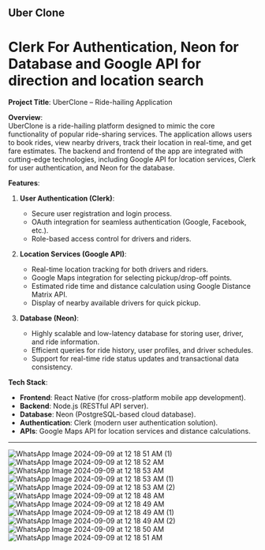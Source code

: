 ## Uber Clone

# Clerk For Authentication, Neon for Database and Google API for direction and location search



**Project Title**: UberClone – Ride-hailing Application

**Overview**:  
UberClone is a ride-hailing platform designed to mimic the core functionality of popular ride-sharing services. The application allows users to book rides, view nearby drivers, track their location in real-time, and get fare estimates. The backend and frontend of the app are integrated with cutting-edge technologies, including Google API for location services, Clerk for user authentication, and Neon for the database.

**Features**:
1. **User Authentication (Clerk)**:
   - Secure user registration and login process.
   - OAuth integration for seamless authentication (Google, Facebook, etc.).
   - Role-based access control for drivers and riders.

2. **Location Services (Google API)**:
   - Real-time location tracking for both drivers and riders.
   - Google Maps integration for selecting pickup/drop-off points.
   - Estimated ride time and distance calculation using Google Distance Matrix API.
   - Display of nearby available drivers for quick pickup.

3. **Database (Neon)**:
   - Highly scalable and low-latency database for storing user, driver, and ride information.
   - Efficient queries for ride history, user profiles, and driver schedules.
   - Support for real-time ride status updates and transactional data consistency.

**Tech Stack**:
- **Frontend**: React Native (for cross-platform mobile app development).
- **Backend**: Node.js (RESTful API server).
- **Database**: Neon (PostgreSQL-based cloud database).
- **Authentication**: Clerk (modern user authentication solution).
- **APIs**: Google Maps API for location services and distance calculations.

---

![WhatsApp Image 2024-09-09 at 12 18 51 AM (1)](https://github.com/user-attachments/assets/7a604650-3461-4be4-adf1-95ae9d509f7f)
![WhatsApp Image 2024-09-09 at 12 18 52 AM](https://github.com/user-attachments/assets/874c1e48-8181-4a6d-989b-7266a3a9d49a)
![WhatsApp Image 2024-09-09 at 12 18 53 AM](https://github.com/user-attachments/assets/8d2a5e47-37a6-49f6-8140-1320d2909081)
![WhatsApp Image 2024-09-09 at 12 18 53 AM (1)](https://github.com/user-attachments/assets/09a9d428-e7e7-4d67-88b0-c0b2557b6a95)
![WhatsApp Image 2024-09-09 at 12 18 53 AM (2)](https://github.com/user-attachments/assets/5a39edae-cd88-4bd0-b282-5f38da6935ce)
![WhatsApp Image 2024-09-09 at 12 18 48 AM](https://github.com/user-attachments/assets/c8bf081c-73c3-4588-a448-f1577fcd223f)
![WhatsApp Image 2024-09-09 at 12 18 49 AM](https://github.com/user-attachments/assets/19a62c73-944e-4b8e-bef1-8edfce1d1436)
![WhatsApp Image 2024-09-09 at 12 18 49 AM (1)](https://github.com/user-attachments/assets/adc363f7-eb49-4923-9edf-24a484f2d3d1)
![WhatsApp Image 2024-09-09 at 12 18 49 AM (2)](https://github.com/user-attachments/assets/9a426e8e-3fed-4a01-8ee1-abe91eeff68b)
![WhatsApp Image 2024-09-09 at 12 18 50 AM](https://github.com/user-attachments/assets/80c79422-705c-4fe6-a09e-d793c96ed3e8)
![WhatsApp Image 2024-09-09 at 12 18 51 AM](https://github.com/user-attachments/assets/d3277313-dcca-4752-ab69-b3bf6a9ed917)
